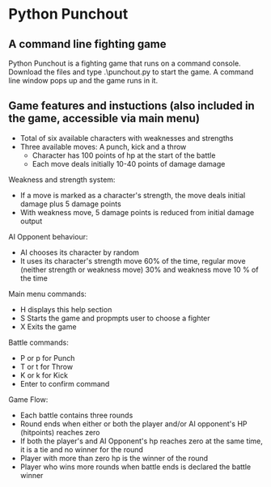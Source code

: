 # Python Punchout

## A command line fighting game

Python Punchout is a fighting game that runs on a command console. Download the files and type .\punchout.py to start the game. A command line window pops up and the game runs in it.

## Game features and instuctions (also included in the game, accessible via main menu)

- Total of six available characters with weaknesses and strengths
- Three available moves: A punch, kick and a throw
  - Character has 100 points of hp at the start of the battle
  - Each move deals initially 10-40 points of damage damage

Weakness and strength system:

- If a move is marked as a character's strength, the move deals initial damage plus 5 damage points
- With weakness move, 5 damage points is reduced from initial damage output

AI Opponent behaviour:

- AI chooses its character by random
- It uses its character's strength move 60% of the time, regular move (neither strength or weakness move) 30% and weakness move 10 % of the time

Main menu commands:

- H displays this help section
- S Starts the game and propmpts user to choose a fighter
- X Exits the game

Battle commands:

- P or p for Punch
- T or t for Throw
- K or k for Kick
- Enter to confirm command

Game Flow:

- Each battle contains three rounds
- Round ends when either or both the player and/or AI opponent's HP (hitpoints) reaches zero
- If both the player's and AI Opponent's hp reaches zero at the same time, it is a tie and no winner for the round
- Player with more than zero hp is the winner of the round
- Player who wins more rounds when battle ends is declared the battle winner
